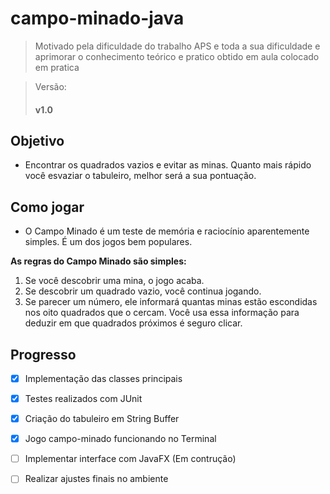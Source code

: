 # campo-minado-java
<blockquote>Motivado pela dificuldade do trabalho APS e toda a sua dificuldade e aprimorar o conhecimento teórico e pratico obtido em aula colocado em pratica</blockquote>
<blockquote>Versão: <h4>v1.0</h4></blockquote>
<h2>Objetivo</h2>
<ul>
  <li>Encontrar os quadrados vazios e evitar as minas. Quanto mais rápido você esvaziar o tabuleiro, melhor será a sua pontuação.</li>
</ul>
<h2>Como jogar</h2>
<ul>
  <li>O Campo Minado é um teste de memória e raciocínio aparentemente simples. É um dos jogos bem populares.</li>
</ul>
 
<b>As regras do Campo Minado são simples:</b>
<ol>
  <li>Se você descobrir uma mina, o jogo acaba.</li>
  <li>Se descobrir um quadrado vazio, você continua jogando.</li>
  <li>Se parecer um número, ele informará quantas minas estão escondidas nos oito quadrados que o cercam. Você usa essa informação para deduzir em que quadrados próximos é seguro clicar.</li>
 </ol>
 
 <h2>Progresso</h2>

- [x] Implementação das classes principais 
- [x] Testes realizados com JUnit 
- [x] Criação do tabuleiro em String Buffer 
- [x] Jogo campo-minado funcionando no Terminal 
- [ ] Implementar interface com JavaFX (Em contrução)
- [ ] Realizar ajustes finais no ambiente 
 
